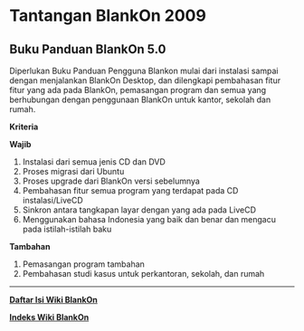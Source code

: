 # Tantangan BlankOn 2009

## Buku Panduan BlankOn 5.0
Diperlukan Buku Panduan Pengguna Blankon mulai dari instalasi sampai dengan menjalankan BlankOn Desktop, dan dilengkapi pembahasan fitur fitur yang ada
pada BlankOn, pemasangan program dan semua yang berhubungan dengan penggunaan BlankOn untuk kantor, sekolah dan rumah.

**Kriteria**

**Wajib**
   1.	Instalasi dari semua jenis CD dan DVD
   2. Proses migrasi dari Ubuntu
   3. Proses upgrade dari BlankOn versi sebelumnya
   4. Pembahasan fitur semua program yang terdapat pada CD instalasi/LiveCD
   5. Sinkron antara tangkapan layar dengan yang ada pada LiveCD
   6. Menggunakan bahasa Indonesia yang baik dan benar dan mengacu pada istilah-istilah baku


**Tambahan**
 1. Pemasangan program tambahan
  2. Pembahasan studi kasus untuk perkantoran, sekolah, dan rumah
    


---
[**Daftar Isi Wiki BlankOn**](/wiki/DaftarIsi/index.html)
 
[**Indeks Wiki BlankOn**](/wiki/Indeks.html)



